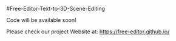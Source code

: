 #Free-Editor-Text-to-3D-Scene-Editing

Code will be available soon! 

Please check our project Website at: https://free-editor.github.io/
